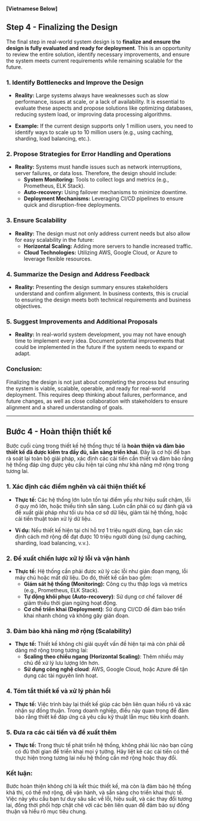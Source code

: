 **[Vietnamese Below]**

## Step 4 - Finalizing the Design

The final step in real-world system design is to **finalize and ensure the design is fully evaluated and ready for deployment**. This is an opportunity to review the entire solution, identify necessary improvements, and ensure the system meets current requirements while remaining scalable for the future.

### 1. Identify Bottlenecks and Improve the Design

- **Reality:** Large systems always have weaknesses such as slow performance, issues at scale, or a lack of availability. It is essential to evaluate these aspects and propose solutions like optimizing databases, reducing system load, or improving data processing algorithms.

- **Example:** If the current design supports only 1 million users, you need to identify ways to scale up to 10 million users (e.g., using caching, sharding, load balancing, etc.).

### 2. Propose Strategies for Error Handling and Operations

- **Reality:** Systems must handle issues such as network interruptions, server failures, or data loss. Therefore, the design should include:
  - **System Monitoring:** Tools to collect logs and metrics (e.g., Prometheus, ELK Stack).
  - **Auto-recovery:** Using failover mechanisms to minimize downtime.
  - **Deployment Mechanisms:** Leveraging CI/CD pipelines to ensure quick and disruption-free deployments.

### 3. Ensure Scalability

- **Reality:** The design must not only address current needs but also allow for easy scalability in the future:
  - **Horizontal Scaling:** Adding more servers to handle increased traffic.
  - **Cloud Technologies:** Utilizing AWS, Google Cloud, or Azure to leverage flexible resources.

### 4. Summarize the Design and Address Feedback

- **Reality:** Presenting the design summary ensures stakeholders understand and confirm alignment. In business contexts, this is crucial to ensuring the design meets both technical requirements and business objectives.

### 5. Suggest Improvements and Additional Proposals

- **Reality:** In real-world system development, you may not have enough time to implement every idea. Document potential improvements that could be implemented in the future if the system needs to expand or adapt.

### **Conclusion:**

Finalizing the design is not just about completing the process but ensuring the system is viable, scalable, operable, and ready for real-world deployment. This requires deep thinking about failures, performance, and future changes, as well as close collaboration with stakeholders to ensure alignment and a shared understanding of goals.

---

## Bước 4 - Hoàn thiện thiết kế

Bước cuối cùng trong thiết kế hệ thống thực tế là **hoàn thiện và đảm bảo thiết kế đã được kiểm tra đầy đủ, sẵn sàng triển khai**. Đây là cơ hội để bạn rà soát lại toàn bộ giải pháp, xác định các cải tiến cần thiết và đảm bảo rằng hệ thống đáp ứng được yêu cầu hiện tại cũng như khả năng mở rộng trong tương lai.

### 1. Xác định các điểm nghẽn và cải thiện thiết kế

- **Thực tế:** Các hệ thống lớn luôn tồn tại điểm yếu như hiệu suất chậm, lỗi ở quy mô lớn, hoặc thiếu tính sẵn sàng. Luôn cần phải có sự đánh giá và đề xuất giải pháp như tối ưu hóa cơ sở dữ liệu, giảm tải hệ thống, hoặc cải tiến thuật toán xử lý dữ liệu.

- **Ví dụ:** Nếu thiết kế hiện tại chỉ hỗ trợ 1 triệu người dùng, bạn cần xác định cách mở rộng để đạt được 10 triệu người dùng (sử dụng caching, sharding, load balancing, v.v.).

### 2. Đề xuất chiến lược xử lý lỗi và vận hành

- **Thực tế:** Hệ thống cần phải được xử lý các lỗi như gián đoạn mạng, lỗi máy chủ hoặc mất dữ liệu. Do đó, thiết kế cần bao gồm:
  - **Giám sát hệ thống (Monitoring):** Công cụ thu thập logs và metrics (e.g., Prometheus, ELK Stack).
  - **Tự động khôi phục (Auto-recovery)**: Sử dụng cơ chế failover để giảm thiểu thời gian ngừng hoạt động.
  - **Cơ chế triển khai (Deployment)**: Sử dụng CI/CD để đảm bảo triển khai nhanh chóng và không gây gián đoạn.

### 3. Đảm bảo khả năng mở rộng (Scalability)

- **Thực tế:** Thiết kế không chỉ giải quyết vấn đề hiện tại mà còn phải dễ dàng mở rộng trong tương lai:
  - **Scaling theo chiều ngang (Horizontal Scaling)**: Thêm nhiều máy chủ để xử lý lưu lượng lớn hơn.
  - **Sử dụng công nghệ cloud**: AWS, Google Cloud, hoặc Azure để tận dụng các tài nguyên linh hoạt.

### 4. Tóm tắt thiết kế và xử lý phản hồi

- **Thực tế:** Việc trình bày lại thiết kế giúp các bên liên quan hiểu rõ và xác nhận sự đồng thuận. Trong doanh nghiệp, điều này quan trọng để đảm bảo rằng thiết kế đáp ứng cả yêu cầu kỹ thuật lẫn mục tiêu kinh doanh.

### 5. Đưa ra các cải tiến và đề xuất thêm

- **Thực tế:** Trong thực tế phát triển hệ thống, không phải lúc nào bạn cũng có đủ thời gian để triển khai mọi ý tưởng. Hãy liệt kê các cải tiến có thể thực hiện trong tương lai nếu hệ thống cần mở rộng hoặc thay đổi.

### **Kết luận:**

Bước hoàn thiện không chỉ là kết thúc thiết kế, mà còn là đảm bảo hệ thống khả thi, có thể mở rộng, dễ vận hành, và sẵn sàng cho triển khai thực tế. Việc này yêu cầu bạn tư duy sâu sắc về lỗi, hiệu suất, và các thay đổi tương lai, đồng thời phối hợp chặt chẽ với các bên liên quan để đảm bảo sự đồng thuận và hiểu rõ mục tiêu chung.
